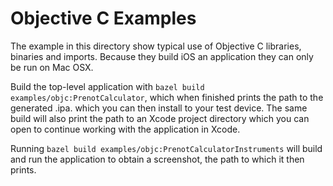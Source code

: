 Objective C Examples
======

The example in this directory show typical use of Objective C libraries,
binaries and imports. Because they build iOS an application they can only be run
on Mac OSX.

Build the top-level application with
`bazel build examples/objc:PrenotCalculator`, which when finished prints the
path to the generated .ipa. which you can then install to your test device. The
same build will also print the path to an Xcode project directory which you can
open to continue working with the application in Xcode.

Running `bazel build examples/objc:PrenotCalculatorInstruments` will build and
run the application to obtain a screenshot, the path to which it then prints.


